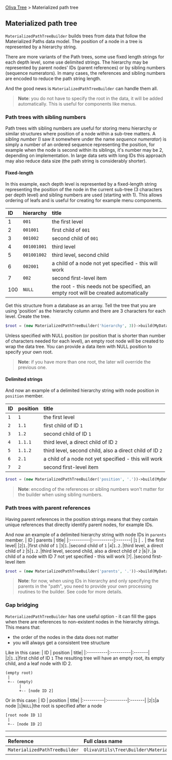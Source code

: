 [Oliva Tree](docs.md) > Materialized path tree

## Materialized path tree

`MaterializedPathTreeBuilder` builds trees from data that follow the Materialized Paths data model.
The position of a node in a tree is represented by a hierarchy string.

There are more variants of the Path trees, some use fixed length strings for each depth level, some use delimited strings.
The hierarchy may be represented by parent nodes' IDs (parent references) or by sibling numbers (sequence numerators).
In many cases, the references and sibling numbers are encoded to reduce the path string length.

And the good news is `MaterializedPathTreeBuilder` can handle them all.


> **Note**: you do not have to specify the root in the data, it will be added automatically.
> This is useful for components like menus.


### Path trees with sibling numbers

Path trees with sibling numbers are useful for storing menu hierarchy or similar structures where position of a node within a sub-tree matters.
A *sibling number* (I saw it somewhere under the name *sequence numerator*) is simply a number of an ordered sequence representing the position,
for example when the node is second within its siblings, it's number may be 2, depending on implementation.
In large data sets with long IDs this approach may also reduce data size (the path string is considerably shorter).

#### Fixed-length

In this example, each depth level is represented by a fixed-length string representing
the position of the node in the current sub-tree (3 characters per depth level)
and sibling numbers are used (starting with 1).
This allows ordering of leafs and is useful for creating for example menu components.

| ID        | hierarchy    | title|
|:----------|:----------|:-------|
|1         | `001`| the first level|
|2|`001001`|first child of `001`
|3|`001002`|second child of `001`
|4|`001001001`|third level
|5|`001001002`|third level, second child
|6|`002001`|a child of a node not yet specified - this will work
|7|`002`|second first-level item
|100|`NULL`|the root - this needs not be specified, an empty root will be created automatically

Get this structure from a database as an array.
Tell the tree that you are using 'position' as the hierarchy column and there are 3 characters for each level.
Create the tree.
```php
$root = (new MaterializedPathTreeBuilder('hierarchy', 3))->build(MyDatabase::fetchAll());
```
Unless specified with NULL position (or position that is shorter than number of characters needed for each level),
an empty root node will be created to wrap the data tree. You can provide a data item with NULL position to specify your own root.

> **Note**: if you have more than one root, the later will override the previous one.


#### Delimited strings

And now an example of a delimited hierarchy string with node position in `position` member.

| ID        | position    | title|
|:----------|:----------|:-------|
|`1`         | `1` | the first level|
|`2`|`1.1`|first child of ID `1`
|`3`|`1.2`|second child of ID `1`
|`4`|`1.1.1`|third level, a direct child of ID `2`
|`5`|`1.1.2`|third level, second child, also a direct child of ID `2`
|`6`|`2.1`|a child of a node not yet specified - this will work
|`7`|`2`|second first-level item

```php
$root = (new MaterializedPathTreeBuilder('position', '.'))->build(MyDatabase::fetchAll());
```

> **Note**: encoding of the references or sibling numbers won't matter for the builder when using sibling numbers.


### Path trees with parent references

Having parent references in the position strings means that they contain unique references that directly identify parent nodes,
for example IDs.


And now an example of a delimited hierarchy string with node IDs in `parents` member.
| ID        | parents    | title|
|:----------|:----------|:-------|
|`1`         | `.` | the first level|
|`2`|`1.`|first child of `1`
|`3`|`1.`|second child of `1`
|`4`|`1.2.`|third level, a direct child of `2`
|`5`|`1.2.`|third level, second child, also a direct child of `2`
|`6`|`7.`|a child of a node with ID 7 not yet specified - this will work
|`7`|`.`|second first-level item

```php
$root = (new MaterializedPathTreeBuilder('parents', '.'))->build(MyDatabase::fetchAll());
```


> **Note**: for now, when using IDs in hierarchy and only specifying the parents in the "path", you need to provide your own processing routines to the builder.
> See code for more details.


### Gap bridging
`MaterializedPathTreeBuilder` has one useful option - it can fill the gaps when there are references to non-existent nodes in the hierarchy strings.
This means that:
* the order of the nodes in the data does not matter
* you will always get a consistent tree structure

Like in this case:
| ID        | position    | title|
|:----------|:----------|:-------|
|`2`|`1.1`|first child of ID `1`
The resulting tree will have an empty root, its empty child, and a leaf node with ID 2.
```
(empty root)
 |
 +-- (empty)
      |
      +-- [node ID 2]
```

Or in this case:
| ID        | position    | title|
|:----------|:----------|:-------|
|`2`|`1`|a node
|`1`|`NULL`|the root is specified after a node

```
[root node ID 1]
 |
 +-- [node ID 2]
```

----
|Reference|Full class name|File|Docs|
|:---|:---|:---|:---|
|`MaterializedPathTreeBuilder` | `Oliva\Utils\Tree\Builder\MaterializedPathTreeBuilder` | [src/Builder/MaterializedPathTreeBuilder.php](../src/Builder/MaterializedPathTreeBuilder.php) ||
